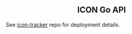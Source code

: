 <p align="center">
  <h2 align="center">ICON Go API</h2>
</p>

See [icon-tracker](https://github.com/sudoblockio/icon-tracker) repo for deployment details. 
